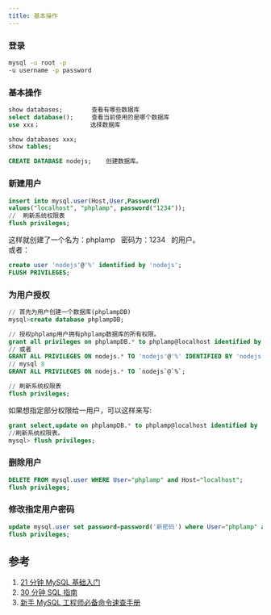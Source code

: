 ```yaml
---
title: 基本操作
---
```


### 登录

```bash
mysql -u root -p
-u username -p password
```

### 基本操作

```sql
show databases;        查看有哪些数据库
select database();     查看当前使用的是哪个数据库
use xxx；              选择数据库

show databases xxx;
show tables;

CREATE DATABASE nodejs;    创建数据库。
```

### 新建用户

```sql
insert into mysql.user(Host,User,Password)
values("localhost", "phplamp", password("1234"));
//  刷新系统权限表
flush privileges;
```

这样就创建了一个名为：phplamp   密码为：1234   的用户。<br />或者：

```sql
create user 'nodejs'@'%' identified by 'nodejs';
FLUSH PRIVILEGES;
```

### 为用户授权

```sql
// 首先为用户创建一个数据库(phplampDB)
mysql>create database phplampDB;

// 授权phplamp用户拥有phplamp数据库的所有权限。
grant all privileges on phplampDB.* to phplamp@localhost identified by '1234';
// 或者
GRANT ALL PRIVILEGES ON nodejs.* TO 'nodejs'@'%' IDENTIFIED BY 'nodejs';
// mysql 8
GRANT ALL PRIVILEGES ON nodejs.* TO `nodejs`@`%`;

// 刷新系统权限表
flush privileges;
```

如果想指定部分权限给一用户，可以这样来写:

```sql
grant select,update on phplampDB.* to phplamp@localhost identified by '1234';
//刷新系统权限表。
mysql> flush privileges;
```

### 删除用户

```sql
DELETE FROM mysql.user WHERE User="phplamp" and Host="localhost";
flush privileges;
```

### 修改指定用户密码

```sql
update mysql.user set password=password('新密码') where User="phplamp" and Host="localhost";
flush privileges;
```

## 参考

1. [21 分钟 MySQL 基础入门](https://segmentfault.com/a/1190000006876419)
1. [30 分钟 SQL 指南](https://segmentfault.com/p/1210000011760973/read)
1. [新手 MySQL 工程师必备命令速查手册](http://dbaplus.cn/news-11-2055-1.html)
